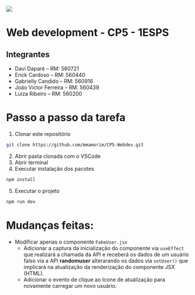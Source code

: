 ![](./fiap.png)

# Web development - CP5 - 1ESPS

## Integrantes

- Davi Daparé – RM: 560721  
- Erick Cardoso – RM: 560440  
- Gabrielly Candido – RM: 560916  
- João Victor Ferreira – RM: 560439  
- Luiza Ribeiro – RM: 560200  

# Passo a passo da tarefa

1. Clonar este repositório
   
~~~bash
git clone https://github.com/mmamorim/CP5-Webdev.git
~~~

2. Abrir pasta clonada com o VSCode
3. Abrir terminal
4. Executar instalação dos pacotes

~~~bash
npm install
~~~

5. Executar o projeto

~~~bash
npm run dev
~~~

# Mudanças feitas:

- Modificar apenas o componente ```FakeUser.jsx```
   * Adicionar a captura da inicialização do componente via ```useEffect``` que realizará a chamada da API e receberá os dados de um usuário falso via a API **randomuser** alterarando os dados via ```setUser()``` que implicará na atualização da renderização do componente JSX (HTML).
   * Adicionar o evento de clique ao Icone de atualização para novamente carregar um novo usuário.  

